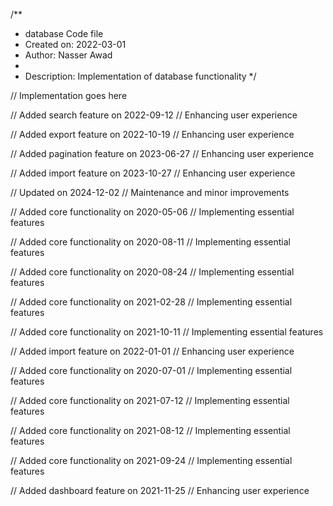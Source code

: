 /**
 * database Code file
 * Created on: 2022-03-01
 * Author: Nasser Awad
 *
 * Description: Implementation of database functionality
 */
 
// Implementation goes here


// Added search feature on 2022-09-12
// Enhancing user experience

// Added export feature on 2022-10-19
// Enhancing user experience

// Added pagination feature on 2023-06-27
// Enhancing user experience

// Added import feature on 2023-10-27
// Enhancing user experience

// Updated on 2024-12-02
// Maintenance and minor improvements

// Added core functionality on 2020-05-06
// Implementing essential features

// Added core functionality on 2020-08-11
// Implementing essential features

// Added core functionality on 2020-08-24
// Implementing essential features

// Added core functionality on 2021-02-28
// Implementing essential features

// Added core functionality on 2021-10-11
// Implementing essential features

// Added import feature on 2022-01-01
// Enhancing user experience

// Added core functionality on 2020-07-01
// Implementing essential features

// Added core functionality on 2021-07-12
// Implementing essential features

// Added core functionality on 2021-08-12
// Implementing essential features

// Added core functionality on 2021-09-24
// Implementing essential features

// Added dashboard feature on 2021-11-25
// Enhancing user experience
